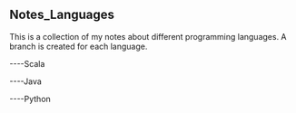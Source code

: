 ## Notes_Languages
This is a collection of my notes about different programming languages. A branch is created for each language.

----Scala<br>

----Java<br>

----Python<br>

